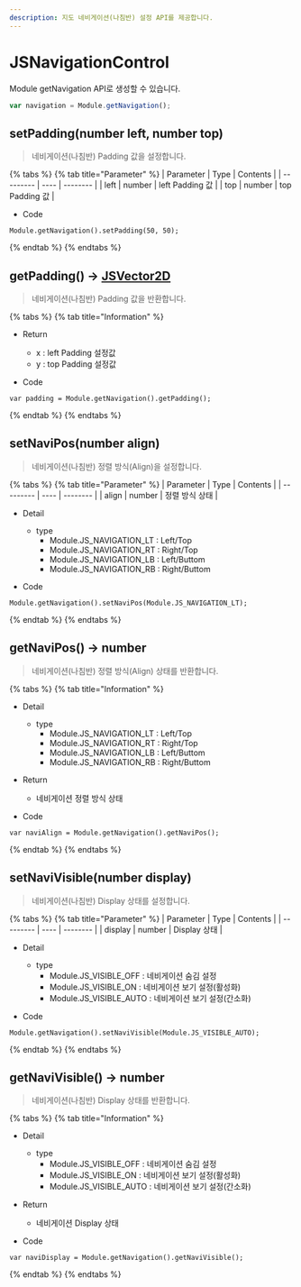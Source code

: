```yaml
---
description: 지도 네비게이션(나침반) 설정 API를 제공합니다.
---
```


# JSNavigationControl

Module getNavigation API로 생성할 수 있습니다.

```javascript
var navigation = Module.getNavigation();
```

## setPadding(number left, number top)

> 네비게이션(나침반) Padding 값을 설정합니다.

{% tabs %}
{% tab title="Parameter" %}
| Parameter | Type | Contents |
| --------- | ---- | -------- |
| left | number  | left Padding 값  |
| top | number  | top Padding 값  |

* Code
```
Module.getNavigation().setPadding(50, 50);
```
{% endtab %}
{% endtabs %}

## getPadding() → [JSVector2D](../core/jsvector2d.md)

> 네비게이션(나침반) Padding 값을 반환합니다.

{% tabs %}
{% tab title="Information" %}

* Return
  * x : left Padding 설정값
  * y : top Padding 설정값
  
* Code
```
var padding = Module.getNavigation().getPadding();
```
{% endtab %}
{% endtabs %}

## setNaviPos(number align)

> 네비게이션(나침반) 정렬 방식(Align)을 설정합니다.

{% tabs %}
{% tab title="Parameter" %}
| Parameter | Type | Contents |
| --------- | ---- | -------- |
| align | number  | 정렬 방식 상태  |

* Detail
  * type
    * Module.JS_NAVIGATION_LT : Left/Top
    * Module.JS_NAVIGATION_RT : Right/Top
    * Module.JS_NAVIGATION_LB : Left/Buttom
    * Module.JS_NAVIGATION_RB : Right/Buttom
	
* Code
```
Module.getNavigation().setNaviPos(Module.JS_NAVIGATION_LT);
```
{% endtab %}
{% endtabs %}

## getNaviPos() → number

> 네비게이션(나침반) 정렬 방식(Align) 상태를 반환합니다.

{% tabs %}
{% tab title="Information" %}

* Detail
  * type
    * Module.JS_NAVIGATION_LT : Left/Top
	* Module.JS_NAVIGATION_RT : Right/Top
	* Module.JS_NAVIGATION_LB : Left/Buttom
	* Module.JS_NAVIGATION_RB : Right/Buttom
	
* Return
  * 네비게이션 정렬 방식 상태

* Code
```
var naviAlign = Module.getNavigation().getNaviPos();
```
{% endtab %}
{% endtabs %}

## setNaviVisible(number display)

> 네비게이션(나침반) Display 상태를 설정합니다.

{% tabs %}
{% tab title="Parameter" %}
| Parameter | Type | Contents |
| --------- | ---- | -------- |
| display | number  | Display 상태  |

* Detail
  * type
    * Module.JS_VISIBLE_OFF : 네비게이션 숨김 설정
    * Module.JS_VISIBLE_ON : 네비게이션 보기 설정(활성화)
    * Module.JS_VISIBLE_AUTO : 네비게이션 보기 설정(간소화)
  
* Code
```
Module.getNavigation().setNaviVisible(Module.JS_VISIBLE_AUTO);
```
{% endtab %}
{% endtabs %}

## getNaviVisible() → number

> 네비게이션(나침반) Display 상태를 반환합니다.

{% tabs %}
{% tab title="Information" %}

* Detail
  * type
    * Module.JS_VISIBLE_OFF : 네비게이션 숨김 설정
	* Module.JS_VISIBLE_ON : 네비게이션 보기 설정(활성화)
	* Module.JS_VISIBLE_AUTO : 네비게이션 보기 설정(간소화)
	
* Return
  * 네비게이션 Display 상태

* Code
```
var naviDisplay = Module.getNavigation().getNaviVisible();
```
{% endtab %}
{% endtabs %}